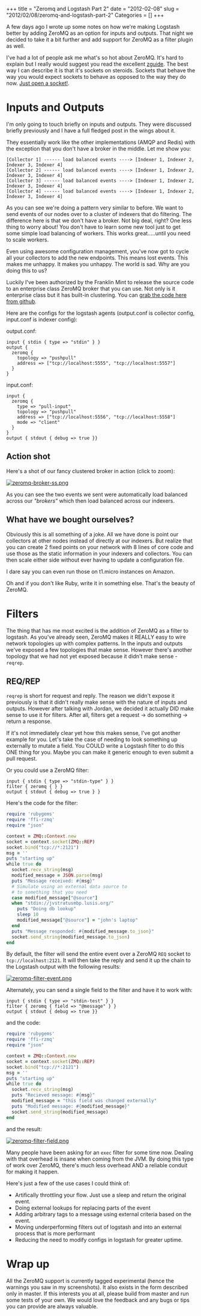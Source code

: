 +++
title = "Zeromq and Logstash Part 2"
date = "2012-02-08"
slug = "2012/02/08/zeromq-and-logstash-part-2"
Categories = []
+++

A few days ago I wrote up some notes on how we're making Logstash better by adding ZeroMQ as an option for inputs and outputs. That night we decided to take it a bit further and add support for ZeroMQ as a filter plugin as well.
<!-- more -->

I've had a lot of people ask me what's so hot about ZeroMQ. It's hard to explain but I really would suggest you read the excellent [zguide](http://zguide.zeromq.org). The best way I can describe it is that it's sockets on steroids. Sockets that behave the way you would expect sockets to behave as opposed to the way they do now. [Just open a socket!](http://www.quora.com/What-is-the-background-of-the-just-open-a-socket-meme).

# Inputs and Outputs
I'm only going to touch briefly on inputs and outputs. They were discussed briefly previously and I have a full fledged post in the wings about it.

They essentially work like the other implementations (AMQP and Redis) with the exception that you don't have a broker in the middle. Let me show you:

	[Collector 1] ------ load balanced events ----> [Indexer 1, Indexer 2, Indexer 3, Indexer 4]
	[Collector 2] ------ load balanced events ----> [Indexer 1, Indexer 2, Indexer 3, Indexer 4]
	[Collector 3] ------ load balanced events ----> [Indexer 1, Indexer 2, Indexer 3, Indexer 4]
	[Collector 4] ------ load balanced events ----> [Indexer 1, Indexer 2, Indexer 3, Indexer 4]

As you can see we're doing a pattern very similar to before. We want to send events of our nodes over to a cluster of indexers that do filtering. The difference here is that we don't have a broker. Not big deal, right? One less thing to worry about! You don't have to learn some new tool just to get some simple load balancing of workers. This works great.....until you need to scale workers.

Even using awesome configuration management, you've now got to cycle all your collectors to add the new endpoints. This means lost events. This makes me unhappy. It makes you unhappy. The world is sad. Why are you doing this to us?

Luckily I've been authorized by the Franklin Mint to release the source code to an enterprise class ZeroMQ broker that you can use. Not only is it enterprise class but it has built-in clustering. You can [grab the code here from github](https://github.com/lusis/enterprise-zeromq-broker).

Here are the configs for the logstash agents (output.conf is collector config, input.conf is indexer config):

output.conf:

```
input { stdin { type => "stdin" } }
output {
  zeromq {
    topology => "pushpull"
    address => ["tcp://localhost:5555", "tcp://localhost:5557"]
  }
}
```

input.conf:

```
input { 
  zeromq {
    type => "pull-input"
    topology => "pushpull"
    address => ["tcp://localhost:5556", "tcp://localhost:5558"]
    mode => "client"
  }
}
output { stdout { debug => true }}
```

## Action shot
Here's a shot of our fancy clustered broker in action (click to zoom):

[![zeromq-broker-ss.png](/images/posts/zeromq-part2/zeromq-broker-ss.png)](/images/posts/zeromq-part2/zeromq-broker-ss.png)

As you can see the two events we sent were automatically load balanced across our _"brokers"_ which then load balanced across our indexers.

## What have we bought ourselves?
Obviously this is all something of a joke. All we have done is point our collectors at other nodes instead of directly at our indexers. But realize that you can create 2 fixed points on your network with 8 lines of core code and use those as the static information in your indexers and collectors. You can then scale either side without ever having to update a configuration file.

I dare say you can even run those on t1.micro instances on Amazon.

Oh and if you don't like Ruby, write it in something else. That's the beauty of ZeroMQ.

# Filters
The thing that has me most excited is the addition of ZeroMQ as a filter to logstash. As you've already seen, ZeroMQ makes it REALLY easy to wire network topologies up with complex patterns. In the inputs and outputs we've exposed a few topologies that make sense. However there's another topology that we had not yet exposed because it didn't make sense - `reqrep`.

## REQ/REP
`reqrep` is short for request and reply. The reason we didn't expose it previously is that it didn't really make sense with the nature of inputs and outputs. However after talking with Jordan, we decided it actually DID make sense to use it for filters. After all, filters get a request -> do something -> return a response.

If it's not immediately clear yet how this makes sense, I've got another example for you. Let's take the case of needing to look something up externally to mutate a field. You COULD write a Logstash filter to do this ONE thing for you. Maybe you can make it generic enough to even submit a pull request.

Or you could use a ZeroMQ filter:

```
input { stdin { type => "stdin-type" } }
filter { zeromq { } }
output { stdout { debug => true } }
```

Here's the code for the filter:

```ruby
require 'rubygems'
require 'ffi-rzmq'
require "json"

context = ZMQ::Context.new
socket = context.socket(ZMQ::REP)
socket.bind("tcp://*:2121")
msg = ''
puts "starting up"
while true do
  socket.recv_string(msg)
  modified_message = JSON.parse(msg)
  puts "Message received: #{msg}"
  # Simulate using an external data source to 
  # to something that you need
  case modified_message["@source"]
  when "stdin://jvstratusmbp.lusis.org/"
    puts "Doing db lookup"
    sleep 10
    modified_message["@source"] = "john's laptop"
  end
  puts "Message responded: #{modified_message.to_json}"
  socket.send_string(modified_message.to_json)
end
```

By default, the filter will send the entire event over a ZeroMQ `REQ` socket to `tcp://localhost:2121`. It will then take the reply and send it up the chain to the Logstash output with the following results:

[![zeromq-filter-event.png](/images/posts/zeromq-part2/zeromq-filter-event.png)](/images/posts/zeromq-part2/zeromq-filter-event.png)

Alternately, you can send a single field to the filter and have it to work with:

```
input { stdin { type => "stdin-test" } }
filter { zeromq { field => "@message" } }
output { stdout { debug => true }}
```

and the code:

```ruby
require 'rubygems'
require 'ffi-rzmq'
require "json"

context = ZMQ::Context.new
socket = context.socket(ZMQ::REP)
socket.bind("tcp://*:2121")
msg = ''
puts "starting up"
while true do
  socket.recv_string(msg)
  puts "Recieved message: #{msg}"
  modified_message = "this field was changed externally"
  puts "Modified message: #{modified_message}"
  socket.send_string(modified_message)
end
```
and the result:

[![zeromq-filter-field.png](/images/posts/zeromq-part2/zeromq-filter-field.png)](/images/posts/zeromq-part2/zeromq-filter-field.png)

Many people have been asking for an `exec` filter for some time now. Dealing with that overhead is insane when coming from the JVM. By doing this type of work over ZeroMQ, there's much less overhead AND a reliable conduit for making it happen.

Here's just a few of the use cases I could think of:

* Artifically throttling your flow. Just use a sleep and return the original event.
* Doing external lookups for replacing parts of the event
* Adding arbitrary tags to a message using external criteria based on the event.
* Moving underperforming filters out of logstash and into an external process that is more performant
* Reducing the need to modify configs in logstash for greater uptime.

# Wrap up
All the ZeroMQ support is currently tagged experimental (hence the warnings you saw in my screenshots). It also exists in the form described only in master. If this interests you at all, please build from master and run some tests of your own. We would love the feedback and any bugs or tips you can provide are always valuable.
